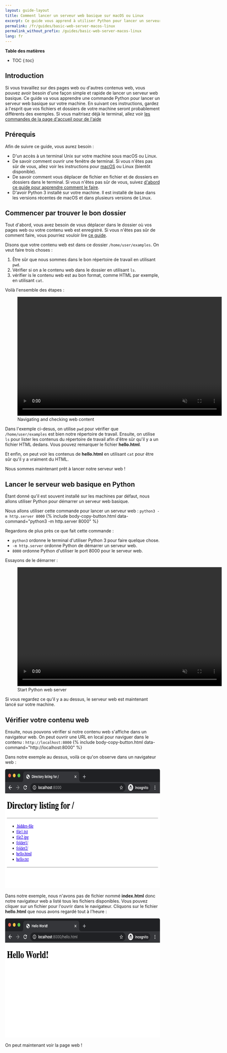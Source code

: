 ```yaml
---
layout: guide-layout
title: Comment lancer un serveur web basique sur macOS ou Linux
excerpt: Ce guide vous apprend à utiliser Python pour lancer un serveur web basique à partir de n'importe quel dossier sur votre machine sous macOS ou Linux.
permalink: /fr/guides/basic-web-server-macos-linux
permalink_without_prefix: /guides/basic-web-server-macos-linux
lang: fr
---
```


**Table des matières**

* TOC
{:toc}

## Introduction

Si vous travaillez sur des pages web ou d'autres contenus web, vous pouvez avoir besoin d'une façon simple et rapide de lancer un serveur web basique. Ce guide va vous apprendre une commande Python pour lancer un serveur web basique sur votre machine. En suivant ces instructions, gardez à l'esprit que vos fichiers et dossiers de votre machine seront probablement différents des exemples. Si vous maitrisez déjà le terminal, allez voir [les commandes de la page d'accueil pour de l'aide](/)

## Prérequis

Afin de suivre ce guide, vous aurez besoin :

* D'un accès à un terminal Unix sur votre machine sous macOS ou Linux.
* De savoir comment ouvrir une fenêtre de terminal. Si vous n'êtes pas sûr de vous, allez voir les instructions pour [macOS](open-terminal-macos) ou Linux (bientôt disponible).
* De savoir comment vous déplacer de fichier en fichier et de dossiers en dossiers dans le terminal. Si vous n'êtes pas sûr de vous, suivez [d'abord ce guide pour apprendre comment le faire](navigate-terminal).
* D'avoir Python 3 installé sur votre machine. Il est installé de base dans les versions récentes de macOS et dans plusieurs versions de Linux.

## Commencer par trouver le bon dossier

Tout d'abord, vous avez besoin de vous déplacer dans le dossier où vos pages web ou votre contenu web est enregistré. Si vous n'êtes pas sûr de comment faire, vous pourriez vouloir lire [ce guide](navigate-terminal).

Disons que votre contenu web est dans ce dossier `/home/user/examples`. On veut faire trois choses :

1. Être sûr que nous sommes dans le bon répertoire de travail en utilisant `pwd`.
2. Vérifier si on a le contenu web dans le dossier en utilisant `ls`.
3. vérifier is le contenu web est au bon format, comme HTML par exemple, en utilisant `cat`.

Voilà l'ensemble des étapes :

<div class="center guideimages">
<figure class="fill-parent">
  <video playsinline autoplay loop muted
    width="665"
    height="387"
    class="responsive"
    title="Navigating and checking web content">
    <source src="/assets/guides/basic-web-server-macos-linux/checking-web-content-en.webm"
      type="video/webm" />
    <source src="/assets/guides/basic-web-server-macos-linux/checking-web-content-en.mp4"
      type="video/mp4" />
    <div fallback>
      <p>This browser does not support the video element.</p>
    </div>
  </video>
  <figcaption class="center">Navigating and checking web content</figcaption>
</figure>
</div>

Dans l'exemple ci-desus, on utilise `pwd` pour vérifier que `/home/user/examples` est bien notre répertoire de travail. Ensuite, on utilise `ls` pour lister les contenus du répertoire de travail afin d'être sûr qu'il y a un fichier HTML dedans. Vous pouvez remarquer le fichier **hello.html**.

Et enfin, on peut voir les contenus de **hello.html** en utilisant `cat` pour être sûr qu'il y a vraiment du HTML.

Nous sommes maintenant prêt à lancer notre serveur web !

## Lancer le serveur web basique en Python

Étant donné qu'il est souvent installé sur les machines par défaut, nous allons utiliser Python pour démarrer un serveur web basique.

Nous allons utiliser cette commande pour lancer un serveur web : `python3 -m http.server 8000`
{% include body-copy-button.html data-command="python3 -m http.server 8000" %}

Regardons de plus près ce que fait cette commande :

* `python3` ordonne le terminal d'utiliser Python 3 pour faire quelque chose.
* `-m http.server` ordonne Python de démarrer un serveur web.
* `8000` ordonne Python d'utiliser le port 8000 pour le serveur web.

Essayons de le démarrer :

<div class="center guideimages">
<figure class="fill-parent">
  <video playsinline autoplay loop muted
    width="665"
    height="387"
    class="responsive"
    title="Start Python web server">
    <source src="/assets/guides/basic-web-server-macos-linux/start-python-http-server-en.webm"
      type="video/webm" />
    <source src="/assets/guides/basic-web-server-macos-linux/start-python-http-server-en.mp4"
      type="video/mp4" />
    <div fallback>
      <p>This browser does not support the video element.</p>
    </div>
  </video>
  <figcaption class="center">Start Python web server</figcaption>
</figure>
</div>

Si vous regardez ce qu'il y a au dessus, le serveur web est maintenant lancé sur votre machine.


## Vérifier votre contenu web

Ensuite, nous pouvons vérifier si notre contenu web s'affiche dans un navigateur web. On peut ouvrir une URL en local pour naviguer dans le contenu : `http://localhost:8000`
{% include body-copy-button.html data-command="http://localhost:8000" %}

Dans notre exemple au dessus, voilà ce qu'on observe dans un navigateur web : 

<div class="center guideimages">
  <img src="/assets/guides/basic-web-server-macos-linux/directory-listing-en.png" width="665" height="387" alt="Directory listing in the web browser" class="responsive" />
</div>

Dans notre exemple, nous n'avons pas de fichier nommé **index.html** donc notre navigateur web a listé tous les fichiers disponibles. Vous pouvez cliquer sur un fichier pour l'ouvrir dans le navigateur. Cliquons sur le fichier **hello.html** que nous avons regardé tout à l'heure : 

<div class="center guideimages">
  <img src="/assets/guides/basic-web-server-macos-linux/hello-world-page-en.png" width="665" height="387" alt="Hello world page" class="responsive" />
</div>

On peut maintenant voir la page web !
